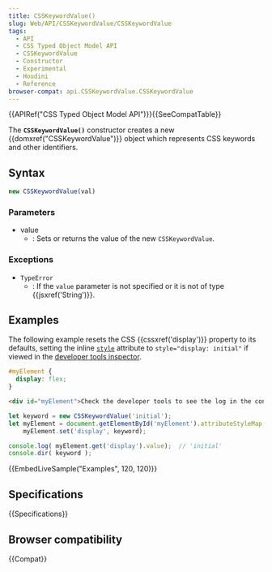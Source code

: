 ```yaml
---
title: CSSKeywordValue()
slug: Web/API/CSSKeywordValue/CSSKeywordValue
tags:
  - API
  - CSS Typed Object Model API
  - CSSKeywordValue
  - Constructor
  - Experimental
  - Houdini
  - Reference
browser-compat: api.CSSKeywordValue.CSSKeywordValue
---
```

{{APIRef("CSS Typed Object Model API")}}{{SeeCompatTable}}

The **`CSSKeywordValue()`** constructor
creates a new {{domxref("CSSKeywordValue")}} object which represents CSS keywords and
other identifiers.

## Syntax

```js
new CSSKeywordValue(val)
```

### Parameters

- value
  - : Sets or returns the value of the new `CSSKeywordValue`.

### Exceptions

- `TypeError`
  - : If the `value` parameter is not specified or it is not of type {{jsxref('String')}}.

## Examples

The following example resets the CSS {{cssxref('display')}} property to its defaults,
setting the inline
[`style`](/en-US/docs/Web/HTML/Global_attributes/style) attribute
to `style="display: initial"` if viewed in the [developer tools
inspector](/en-US/docs/Tools/Page_Inspector/How_to/Select_an_element).

```css hidden
#myElement {
  display: flex;
}
```

```html hidden
<div id="myElement">Check the developer tools to see the log in the console and to inspect the style attribute on this div.</div>
```

```js
let keyword = new CSSKeywordValue('initial');
let myElement = document.getElementById('myElement').attributeStyleMap;
    myElement.set('display', keyword);

console.log( myElement.get('display').value);  // 'initial'
console.dir( keyword );
```

{{EmbedLiveSample("Examples", 120, 120)}}

## Specifications

{{Specifications}}

## Browser compatibility

{{Compat}}
